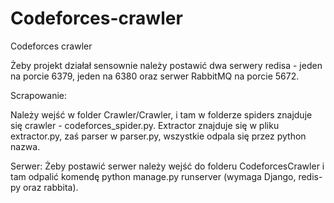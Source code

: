 # Codeforces-crawler
Codeforces crawler

Żeby projekt działał sensownie należy postawić dwa serwery redisa - jeden na porcie 6379, jeden na 6380 oraz serwer RabbitMQ na porcie 5672.

Scrapowanie:

Należy wejść w folder Crawler/Crawler, i tam w folderze spiders znajduje się crawler - codeforces_spider.py.
Extractor znajduje się w pliku extractor.py, zaś parser w parser.py, wszystkie odpala się przez python nazwa.

Serwer:
Żeby postawić serwer należy wejść do folderu CodeforcesCrawler i tam odpalić komendę python manage.py runserver (wymaga Django, redis-py oraz rabbita).

